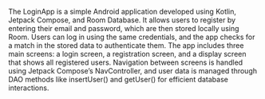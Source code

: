 The LoginApp is a simple Android application developed using Kotlin, Jetpack Compose, and Room Database. It allows users to register by entering their email and password, which are then stored locally using Room. Users can log in using the same credentials, and the app checks for a match in the stored data to authenticate them. The app includes three main screens: a login screen, a registration screen, and a display screen that shows all registered users. Navigation between screens is handled using Jetpack Compose’s NavController, and user data is managed through DAO methods like insertUser() and getUser() for efficient database interactions.
